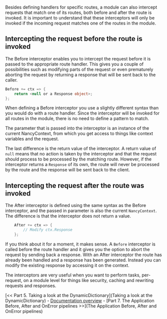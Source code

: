 Besides defining handlers for specific routes, a module can also intercept requests that match one of its routes, both before and after the route is invoked. It is important to understand that these interceptors will only be invoked if the incoming request matches one of the routes in the module.

## Intercepting the request before the route is invoked

The Before interceptor enables you to intercept the request before it is passed to the appropriate route handler. This gives you a couple of possibilities such as modifying parts of the request or even prematurely aborting the request by returning a response that will be sent back to the caller.
```c#
Before += ctx => {
    return <null or a Response object>;
};
```
When defining a Before interceptor you use a slightly different syntax than you would do with a route handler. Since the interceptor will be invoked for all routes in the module, there is no need to define a pattern to match.

The parameter that is passed into the interceptor is an instance of the current NancyContext, from which you get access to things like context variables and the request.

The last difference is the return value of the interceptor. A return value of `null` means that no action is taken by the interceptor and that the request should process to be processed by the matching route. However, if the interceptor returns a `Response` of its own, the route will never be processed by the route and the response will be sent back to the client.

## Intercepting the request after the route was invoked

The After interceptor is defined using the same syntax as the Before interceptor, and the passed in parameter is also the current `NancyContext`. The difference is that the interceptor does not return a value. 
```c#
    After += ctx => {
        // Modify ctx.Response
    };
```
If you think about it for a moment, it makes sense. A `Before` interceptor is called before the route handler and it gives you the option to abort the request by sending back a response. With an After interceptor the route has already been handled and a response has been generated. Instead you can modify the existing response by accessing it on the context.

The interceptors are very useful when you want to perform tasks, per-request, on a module level for things like security, caching and rewriting requests and responses.

[<< Part 5. Taking a look at the DynamicDictionary](Taking a look at the DynamicDictionary) - [Documentation overview](Documentation) - [Part 7. The Application Before, After and OnError pipelines >>](The Application Before, After and OnError pipelines)